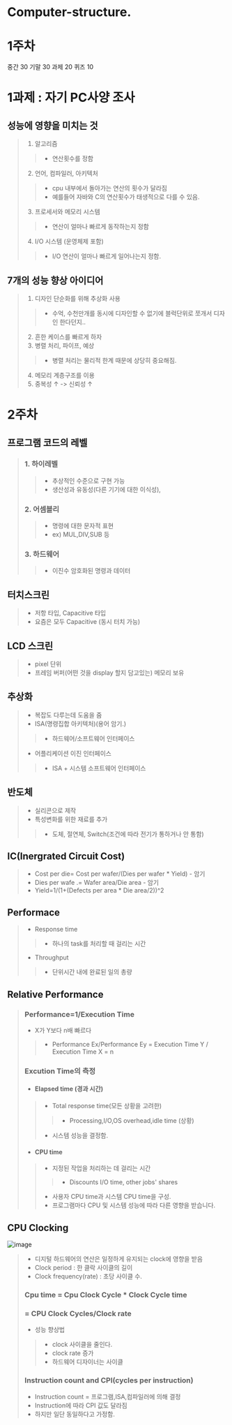# Computer-structure.

# 1주차
중간 30 기말 30 과제 20 퀴즈 10

# 1과제 : 자기 PC사양 조사

## 성능에 영향을 미치는 것
> 1. 알고리즘
> > - 연산횟수를 정함
> 2. 언어, 컴파일러, 아키텍처
> > - cpu 내부에서 돌아가는 연산의 횟수가 달라짐
> > - 예를들어 자바와 C의 연산횟수가 태생적으로 다를 수 있음.
> 3. 프로세서와 메모리 시스템
> > - 연산이 얼마나 빠르게 동작하는지 정함
> 4. I/O 시스템 (운영체제 포함)
> > - I/O 연산이 얼마나 빠르게 일어나는지 정함.

## 7개의 성능 향상 아이디어
> 1. 디자인 단순화를 위해 추상화 사용
> > - 수억, 수천만개를 동시에 디자인할 수 없기에 블럭단위로 쪼개서 디자인 한다던지..
> 2. 흔한 케이스를 빠르게 하자
> 3. 병렬 처리, 파이프, 예상
> > - 병렬 처리는 물리적 한계 때문에 상당히 중요해짐.
> 4. 메모리 계층구조를 이용
> 5. 중복성 ↑ -> 신뢰성 ↑

# 2주차
## 프로그램 코드의 레벨
> ### 1. 하이레벨 
> > - 추상적인 수준으로 구현 가능
> > - 생산성과 유동성(다른 기기에 대한 이식성), 
> ### 2. 어셈블리
> > - 명령에 대한 문자적 표현
> > - ex) MUL,DIV,SUB 등
> ### 3. 하드웨어
> > - 이진수
> > 암호화된 명령과 데이터
## 터치스크린
> - 저항 타입, Capacitive 타입
> - 요즘은 모두 Capacitive (동시 터치 가능)
## LCD 스크린
> - pixel 단위
> - 프레임 버퍼(어떤 것을 display 할지 담고있는) 메모리 보유

## 추상화
> - 복잡도 다루는데 도움을 줌
> - ISA(명령집합 아키텍처)(용어 암기.)
> > - 하드웨어/소프트웨어 인터페이스
> - 어플리케이션 이진 인터페이스
> > - ISA + 시스템 소프트웨어 인터페이스

## 반도체
> - 실리콘으로 제작
> - 특성변화를 위한 재료를 추가
> > - 도체, 절연체, Switch(조건에 따라 전기가 통하거나 안 통함)
## IC(Inergrated Circuit Cost)
> - Cost per die= Cost per wafer/(Dies per wafer * Yield) - 암기
> - Dies per wafe .= Wafer area/Die area - 암기
> - Yield=1/(1+(Defects per area * Die area/2))^2
## Performace
> - Response time
> > - 하나의 task를 처리할 때 걸리는 시간
> - Throughput
> > - 단위시간 내에 완료된 일의 총량
## Relative Performance
> ### Performance=1/Execution Time
> - X가 Y보다 n배 빠르다
> > - Performance Ex/Performance Ey = Execution Time Y / Execution Time X = n
> ### Excution Time의 측정
> - #### Elapsed time (경과 시간)
> > - Total response time(모든 상황을 고려한)
> > > - Processing,I/O,OS overhead,idle time (상황)
> > - 시스템 성능을 결정함.
> - #### CPU time
> > - 지정된 작업을 처리하는 데 걸리는 시간
> > > - Discounts I/O time, other jobs' shares
> > - 사용자 CPU time과 시스템 CPU time을 구성.
> > - 프로그램마다 CPU 및 시스템 성능에 따라 다른 영향을 받습니다.
## CPU Clocking
![image](https://user-images.githubusercontent.com/84065357/157788486-5057cd5f-ada4-4534-acc0-903e48daa30e.png)
> - 디지털 하드웨어의 연산은 일정하게 유지되는 clock에 영향을 받음
> - Clock period : 한 클락 사이클의 길이
> - Clock frequency(rate) : 초당 사이클 수. 
> ### Cpu time = Cpu Clock Cycle * Clock Cycle time
> ### = CPU Clock Cycles/Clock rate
> - 성능 향상법
> > - clock 사이클을 줄인다.
> > - clock rate 증가
> > - 하드웨어 디자이너는 사이클 
> ### Instruction count and CPI(cycles per instruction)
> - Instruction count = 프로그램,ISA,컴파일러에 의해 결정
> - Instruction에 따라 CPI 값도 달라짐
> - 하지만 일단 동일하다고 가정함.
